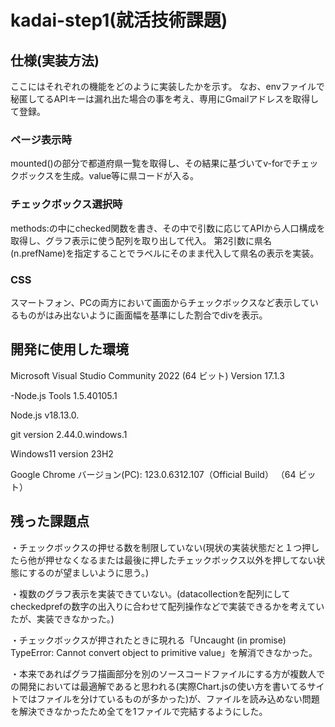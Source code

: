 # kadai-step1(就活技術課題)

## 仕様(実装方法)
ここにはそれぞれの機能をどのように実装したかを示す。
なお、envファイルで秘匿してるAPIキーは漏れ出た場合の事を考え、専用にGmailアドレスを取得して登録。

### ページ表示時
mounted()の部分で都道府県一覧を取得し、その結果に基づいてv-forでチェックボックスを生成。value等に県コードが入る。


### チェックボックス選択時
methods:の中にchecked関数を書き、その中で引数に応じてAPIから人口構成を取得し、グラフ表示に使う配列を取り出して代入。
第2引数に県名(n.prefName)を指定することでラベルにそのまま代入して県名の表示を実装。

### CSS
スマートフォン、PCの両方において画面からチェックボックスなど表示しているものがはみ出ないように画面幅を基準にした割合でdivを表示。

## 開発に使用した環境
Microsoft Visual Studio Community 2022 (64 ビット) Version 17.1.3

-Node.js Tools   1.5.40105.1 

Node.js v18.13.0.

git version 2.44.0.windows.1

Windows11 version 23H2

Google Chrome バージョン(PC): 123.0.6312.107（Official Build） （64 ビット）

## 残った課題点
・チェックボックスの押せる数を制限していない(現状の実装状態だと１つ押したら他が押せなくなるまたは最後に押したチェックボックス以外を押してない状態にするのが望ましいように思う。)

・複数のグラフ表示を実装できていない。(datacollectionを配列にしてcheckedprefの数字の出入りに合わせて配列操作などで実装できるかを考えていたが、実装できなかった。)

・チェックボックスが押されたときに現れる「Uncaught (in promise) TypeError: Cannot convert object to primitive value」を解消できなかった。

・本来であればグラフ描画部分を別のソースコードファイルにする方が複数人での開発においては最適解であると思われる(実際Chart.jsの使い方を書いてるサイトではファイルを分けているものが多かった)が、ファイルを読み込めない問題を解決できなかったため全てを1ファイルで完結するようにした。
